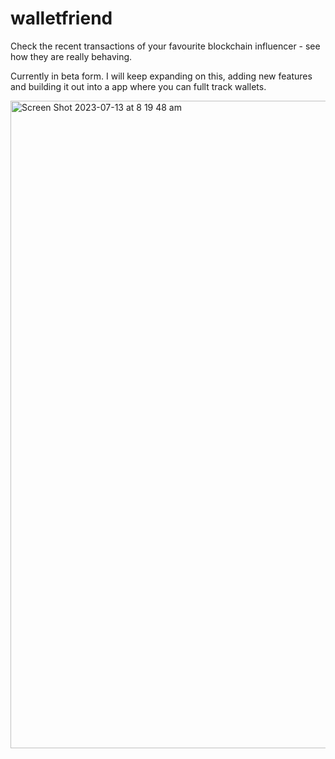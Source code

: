 # walletfriend

Check the recent transactions of your favourite blockchain influencer - see how they are really behaving.

Currently in beta form. I will keep expanding on this, adding new features and building it out into a app where you can fullt track wallets.

<img width="1036" alt="Screen Shot 2023-07-13 at 8 19 48 am" src="https://github.com/rahmsc/walletfriend/assets/106855634/1c9ebd9b-4f56-4548-911e-71956cfb8d60">
